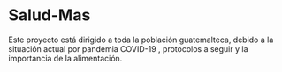 # Salud-Mas
Este proyecto está dirigido a toda la población guatemalteca, debido a la situación actual por pandemia COVID-19 , protocolos a seguir y la importancia de la alimentación.
